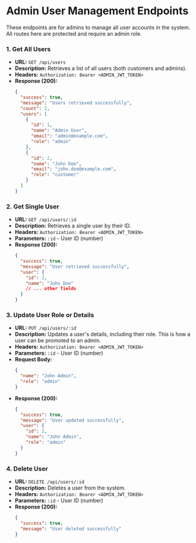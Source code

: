 # Admin User Management Endpoints

These endpoints are for admins to manage all user accounts in the system. All routes here are protected and require an admin role.

### 1. Get All Users

- **URL:** `GET /api/users`
- **Description:** Retrieves a list of all users (both customers and admins).
- **Headers:** `Authorization: Bearer <ADMIN_JWT_TOKEN>`
- **Response (200):**
  ```json
  {
    "success": true,
    "message": "Users retrieved successfully",
    "count": 2,
    "users": [
      {
        "id": 1,
        "name": "Admin User",
        "email": "admin@example.com",
        "role": "admin"
      },
      {
        "id": 2,
        "name": "John Doe",
        "email": "john.doe@example.com",
        "role": "customer"
      }
    ]
  }
  ```

### 2. Get Single User

- **URL:** `GET /api/users/:id`
- **Description:** Retrieves a single user by their ID.
- **Headers:** `Authorization: Bearer <ADMIN_JWT_TOKEN>`
- **Parameters:** `:id` - User ID (number)
- **Response (200):**
  ```json
  {
    "success": true,
    "message": "User retrieved successfully",
    "user": {
      "id": 2,
      "name": "John Doe"
      // ... other fields
    }
  }
  ```

### 3. Update User Role or Details

- **URL:** `PUT /api/users/:id`
- **Description:** Updates a user's details, including their role. This is how a user can be promoted to an admin.
- **Headers:** `Authorization: Bearer <ADMIN_JWT_TOKEN>`
- **Parameters:** `:id` - User ID (number)
- **Request Body:**
  ```json
  {
    "name": "John Admin",
    "role": "admin"
  }
  ```
- **Response (200):**
  ```json
  {
    "success": true,
    "message": "User updated successfully",
    "user": {
      "id": 2,
      "name": "John Admin",
      "role": "admin"
    }
  }
  ```

### 4. Delete User

- **URL:** `DELETE /api/users/:id`
- **Description:** Deletes a user from the system.
- **Headers:** `Authorization: Bearer <ADMIN_JWT_TOKEN>`
- **Parameters:** `:id` - User ID (number)
- **Response (200):**
  ```json
  {
    "success": true,
    "message": "User deleted successfully"
  }
  ```
